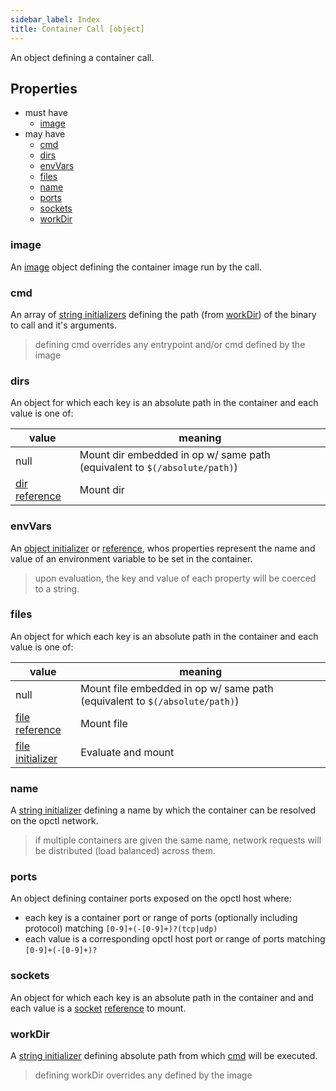```yaml
---
sidebar_label: Index
title: Container Call [object]
---
```


An object defining a container call.

## Properties
- must have
  - [image](#image)
- may have
  - [cmd](#cmd)
  - [dirs](#dirs)
  - [envVars](#envvars)
  - [files](#files)
  - [name](#name)
  - [ports](#ports)
  - [sockets](#sockets)
  - [workDir](#workdir)

### image
An [image](image.md) object defining the container image run by the call.

### cmd
An array of [string initializers](../../../../../types/string#initialization) defining the path (from [workDir](#workdir)) of the binary to call and it's arguments.

> defining cmd overrides any entrypoint and/or cmd defined by the image

### dirs
An object for which each key is an absolute path in the container and each value is one of:

|value|meaning|
|--|--|
|null|Mount dir embedded in op w/ same path (equivalent to `$(/absolute/path)`)|
|[dir](../../../../../types/dir) [reference](../../../reference)|Mount dir|

### envVars
An [object initializer](../../../../../types/object#initialization) or [reference](../../../reference), whos properties represent the name and value of an environment variable to be set in the container.

> upon evaluation, the key and value of each property will be coerced to a string.

### files
An object for which each key is an absolute path in the container and each value is one of:

|value|meaning|
|--|--|
|null|Mount file embedded in op w/ same path (equivalent to `$(/absolute/path)`)|
|[file](../../../../../types/file) [reference](../../../reference)|Mount file|
|[file initializer](../../../../../types/file#initialization)|Evaluate and mount|

### name
A [string initializer](../../../../../types/string#initialization) defining a name by which the container can be resolved on the opctl network.

> if multiple containers are given the same name, network requests will be distributed (load balanced) across them. 

### ports
An object defining container ports exposed on the opctl host where:
- each key is a container port or range of ports (optionally including protocol) matching `[0-9]+(-[0-9]+)?(tcp|udp)`
- each value is a corresponding opctl host port or range of ports matching `[0-9]+(-[0-9]+)?`

### sockets
An object for which each key is an absolute path in the container and and each value is a [socket](../../../../../types/socket) [reference](../../../reference) to mount. 

### workDir
A [string initializer](../../../../../types/string#initialization) defining absolute path from which [cmd](#cmd) will be executed.

> defining workDir overrides any defined by the image